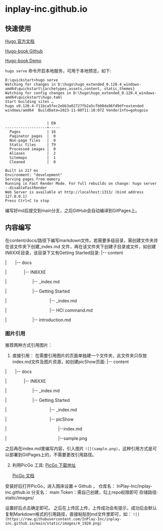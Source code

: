 # inplay-inc.github.io

## 快速使用

[Hugo 官方文档](https://gohugo.io/documentation/) 

[Hugo-book Github](https://github.com/alex-shpak/hugo-book) 

[Hugo-book Demo](https://hugo-book-demo.netlify.app/) 


`hugo serve` 命令开启本地服务，可用于本地预览，如下:
```
D:\quickstart>hugo serve 
Watching for changes in D:\hugo\hugo_extended_0.120.4_windows-amd64\quickstart\{archetypes,assets,content, static,themes}  
Watching for config changes in D:\hugo\hugo_extended_0.120.4_windows-amd64\quickstart\hugo.toml 
Start building sites … 
hugo v0.120.4-f11bca5fec2ebb3a02727fb2a5cfb08da96fd9df+extended windows/amd64  BuildDate=2023-11-08T11:18:07Z VendorInfo=gohugoio 


                   | EN 
-------------------+----- 
  Pages            | 16 
  Paginator pages  |  0 
  Non-page files   |  0 
  Static files     | 79 
  Processed images |  0 
  Aliases          |  2 
  Sitemaps         |  1 
  Cleaned          |  0 

Built in 217 ms 
Environment: "development" 
Serving pages from memory 
Running in Fast Render Mode. For full rebuilds on change: hugo server --disableFastRender 
Web Server is available at http://localhost:1313/ (bind address 127.0.0.1) 
Press Ctrl+C to stop
```
编写好md后提交到main分支，之后GitHub会自动编译到GitPages上。

## 内容编写

在content/docs/路径下编写markdown文件。若需要多级目录，需创建文件夹并在该文件夹下创建_index.md 文件，再在该文件夹下创建子目录或文件，如创建IN6XXE目录，该目录下又有Getting Started目录: 
|-- content 

|&emsp;&emsp;|-- docs 

|&emsp;&emsp;&emsp;&emsp;|-- IN6XXE 

|&emsp;&emsp;&emsp;&emsp;&emsp;&emsp;|-- _index.md 

|&emsp;&emsp;&emsp;&emsp;&emsp;&emsp;|-- Getting Started 

|&emsp;&emsp;&emsp;&emsp;&emsp;&emsp;&emsp;&emsp;&emsp;&emsp;|-- _index.md 

|&emsp;&emsp;&emsp;&emsp;&emsp;&emsp;&emsp;&emsp;&emsp;&emsp;|-- HCI command.md 

|&emsp;&emsp;&emsp;&emsp;&emsp;&emsp;|-- introduction.md 

### 图片引用

推荐两种方式引用图片：
1. 直接引用：
  在需要引用图片的页面单独建一个文件夹，此文件夹只存放index.md文件及图片资源，如创建picShow页面: 
  |-- content 

  |&emsp;&emsp;|-- docs 

  |&emsp;&emsp;&emsp;&emsp;|-- IN6XXE 

  |&emsp;&emsp;&emsp;&emsp;&emsp;&emsp;|-- _index.md 

  |&emsp;&emsp;&emsp;&emsp;&emsp;&emsp;|-- Getting Started 

  |&emsp;&emsp;&emsp;&emsp;&emsp;&emsp;&emsp;&emsp;&emsp;&emsp;|-- _index.md 

  |&emsp;&emsp;&emsp;&emsp;&emsp;&emsp;&emsp;&emsp;&emsp;&emsp;|-- picShow 

  |&emsp;&emsp;&emsp;&emsp;&emsp;&emsp;&emsp;&emsp;&emsp;&emsp;&emsp;&emsp;|--index.md 

  |&emsp;&emsp;&emsp;&emsp;&emsp;&emsp;&emsp;&emsp;&emsp;&emsp;&emsp;&emsp;|--sample.png 
  
  之后再在index.md里编写内容，引入图片 `![](sample.png)`，这种引用方式是可以部署到GitPages上的，不需要更改引用路径。

2. 利用PicGo 工具: 
   [PicGo 下载地址](https://github.com/Molunerfinn/PicGo/releases/tag/v2.3.1)  
   
   [PicGo 文档](https://picgo.github.io/PicGo-Doc/zh/guide/#picgo-is-here) 

  安装好后打开PicGo，进入图床设置-> Github ， 
  仓库名： InPlay-Inc/inplay-inc.github.io 
  分支名： main 
  Token：需自己创建，勾上repo权限即可 
  存储路径: static/images/ 

  设置好后点击确定即可。 
  之后在上传区上传，上传成功会有提示，成功后会默认复制Markdown格式的引用路径，直接粘贴到md文件里即可，如：
  `![](https://raw.githubusercontent.com/InPlay-Inc/inplay-inc.github.io/main/static/images/4_1920.png)`